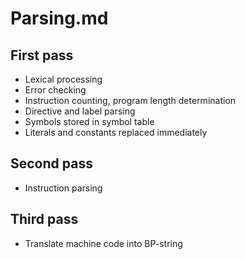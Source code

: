 # Parsing.md
## First pass
- Lexical processing
- Error checking
- Instruction counting, program length determination
- Directive and label parsing
- Symbols stored in symbol table
- Literals and constants replaced immediately

## Second pass
- Instruction parsing

## Third pass
- Translate machine code into BP-string
